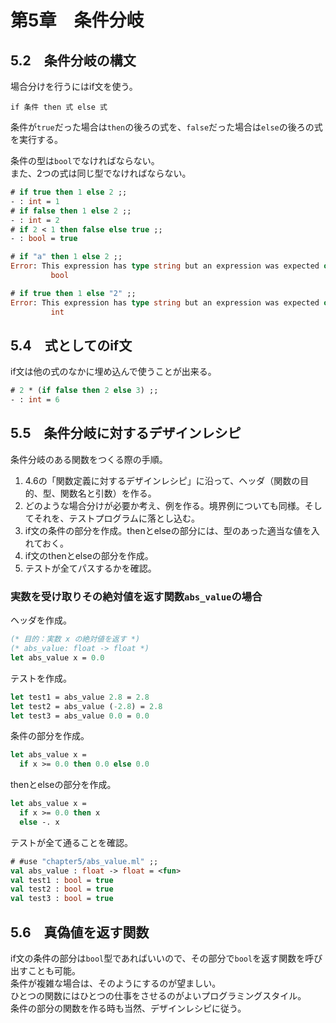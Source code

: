 # 第5章　条件分岐

## 5.2　条件分岐の構文

場合分けを行うにはif文を使う。

```
if 条件 then 式 else 式
```

条件が`true`だった場合は`then`の後ろの式を、`false`だった場合は`else`の後ろの式を実行する。

条件の型は`bool`でなければならない。  
また、2つの式は同じ型でなければならない。

```ocaml
# if true then 1 else 2 ;;
- : int = 1
# if false then 1 else 2 ;;
- : int = 2
# if 2 < 1 then false else true ;;
- : bool = true
```

```ocaml
# if "a" then 1 else 2 ;;
Error: This expression has type string but an expression was expected of type
         bool
```

```ocaml
# if true then 1 else "2" ;;
Error: This expression has type string but an expression was expected of type
         int
```

## 5.4　式としてのif文

if文は他の式のなかに埋め込んで使うことが出来る。

```ocaml
# 2 * (if false then 2 else 3) ;;
- : int = 6
```

## 5.5　条件分岐に対するデザインレシピ

条件分岐のある関数をつくる際の手順。

1. 4.6の「関数定義に対するデザインレシピ」に沿って、ヘッダ（関数の目的、型、関数名と引数）を作る。
2. どのような場合分けが必要か考え、例を作る。境界例についても同様。そしてそれを、テストプログラムに落とし込む。
3. if文の条件の部分を作成。thenとelseの部分には、型のあった適当な値を入れておく。
4. if文のthenとelseの部分を作成。
5. テストが全てパスするかを確認。

### 実数を受け取りその絶対値を返す関数`abs_value`の場合

ヘッダを作成。

```ocaml
(* 目的：実数 x の絶対値を返す *)
(* abs_value: float -> float *)
let abs_value x = 0.0
```

テストを作成。

```ocaml
let test1 = abs_value 2.8 = 2.8
let test2 = abs_value (-2.8) = 2.8
let test3 = abs_value 0.0 = 0.0
```

条件の部分を作成。

```ocaml
let abs_value x =
  if x >= 0.0 then 0.0 else 0.0
```

thenとelseの部分を作成。

```ocaml
let abs_value x =
  if x >= 0.0 then x
  else -. x
```

テストが全て通ることを確認。

```ocaml
# #use "chapter5/abs_value.ml" ;;
val abs_value : float -> float = <fun>
val test1 : bool = true
val test2 : bool = true
val test3 : bool = true
```

## 5.6　真偽値を返す関数

if文の条件の部分は`bool`型であればいいので、その部分で`bool`を返す関数を呼び出すことも可能。  
条件が複雑な場合は、そのようにするのが望ましい。  
ひとつの関数にはひとつの仕事をさせるのがよいプログラミングスタイル。  
条件の部分の関数を作る時も当然、デザインレシピに従う。
